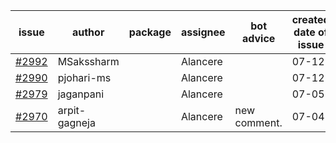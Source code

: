 | issue | author | package | assignee | bot advice | created date of issue | target release date | date from target |
| ------ | ------ | ------ | ------ | ------ | ------ | ------ | :-----: |
| [#2992](https://github.com/Azure/sdk-release-request/issues/2992) | MSakssharm |  | Alancere |  | 07-12 | 07-26 |  |
| [#2990](https://github.com/Azure/sdk-release-request/issues/2990) | pjohari-ms |  | Alancere |  | 07-12 | 07-25 |  |
| [#2979](https://github.com/Azure/sdk-release-request/issues/2979) | jaganpani |  | Alancere |  | 07-05 | 07-19 |  |
| [#2970](https://github.com/Azure/sdk-release-request/issues/2970) | arpit-gagneja |  | Alancere | new comment. | 07-04 | 09-30 |  |
